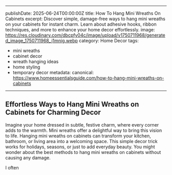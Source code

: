 
---
publishDate: 2025-06-24T00:00:00Z
title: How To Hang Mini Wreaths On Cabinets
excerpt: Discover simple, damage-free ways to hang mini wreaths on your cabinets for instant charm. Learn about adhesive hooks, ribbon techniques, and more to enhance your home decor effortlessly.
image: https://res.cloudinary.com/dbcpfy04c/image/upload/v1750711968/generated_image_1750711968_j1mnig.webp
category: Home Decor
tags:
  - mini wreaths
  - cabinet decor
  - wreath hanging ideas
  - home styling
  - temporary decor
metadata:
  canonical: https://www.homeessentialsguide.com/how-to-hang-mini-wreaths-on-cabinets
---

## Effortless Ways to Hang Mini Wreaths on Cabinets for Charming Decor

Imagine your home dressed in subtle, festive charm, where every corner adds to the warmth. Mini wreaths offer a delightful way to bring this vision to life. Hanging mini wreaths on cabinets can transform your kitchen, bathroom, or living area into a welcoming space. This simple decor trick works for holidays, seasons, or just to add everyday beauty. You might wonder about the best methods to hang mini wreaths on cabinets without causing any damage.

I often